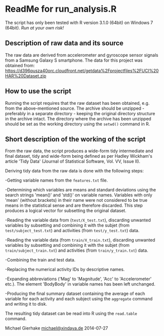 # ReadMe for run_analysis.R

The script has only been tested with R version 3.1.0 (64bit) on Windows 7 (64bit).
*Run at your own risk!*

## Description of raw data and its source
The raw data are derived from accelerometer and gyroscope sensor signals from a Samsung Galaxy S 
smartphone. 
The data for this project was obtained from:
https://d396qusza40orc.cloudfront.net/getdata%2Fprojectfiles%2FUCI%20HAR%20Dataset.zip 

## How to use the script
Running the script requires that the raw dataset has been obtained, e.g. 
from the above-mentioned source. The archive should be unzipped - preferably 
in a separate directory - keeping the original directory structure in the archive 
intact. The directory where the archive has been unzipped should be set as the
working directory using the `setwd()` command in R. 

## Short description of the working of the script
From the raw data, the script produces a wide-form tidy intermediate and final 
dataset, tidy and wide-form being defined as per Hadley Wickham's article 
'Tidy Data' (Journal of Statistical Software, Vol. VV, Issue II).

Deriving tidy data from the raw data is done with the following steps:

-Getting variable names from the `features.txt` file.

-Determining which variables are means and standard deviations using the search strings 'mean()' 
 and 'std()' on variable names. Variables with only 'mean' (without brackets) in their name were 
 not considered to be true means in the statistical sense and are therefore discarded. 
 This step produces a logical vector for subsetting the original dataset.

-Reading the variable data from (`test/X_test.txt`), discarding unwanted variables by subsetting
 and combining it with the subjet (from `test/subject_test.txt`) and activities (from 
 `test/y_test.txt`) data.  

-Reading the variable data (from `train/X_train.txt`), discarding unwanted variables by subsetting
 and combining it with the subjet (from `train/subject_train.txt`) and activities (from 
 `train/y_train.txt`) data.

-Combining the train and test data.

-Replacing the numerical activity IDs by descriptive names. 

-Expanding abbreviations ('Mag' to 'Magnitude', 'Acc' to 'Accelerometer' etc.). The element 'BodyBody' in variable names has been
 left unchanged.

-Producing the final summary dataset containing the average of each variable for each activity and each 
 subject using the `aggregate` command and writing it to disk.
 
The resulting tidy dataset can be read into R using the `read.table` command.

Michael Gierhake 
<michael@xindaya.de>
2014-07-27